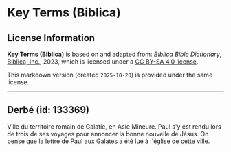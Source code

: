 # Key Terms (Biblica)

## License Information

**Key Terms (Biblica)** is based on and adapted from: _Biblica Bible Dictionary_, [Biblica, Inc.](https://www.biblica.com/), 2023, which is licensed under a [CC BY-SA 4.0 license](https://creativecommons.org/licenses/by-sa/4.0/legalcode.en).

This markdown version (created `2025-10-20`) is provided under the same license.



--------------------------------

## Derbé (id: 133369)

Ville du territoire romain de Galatie, en Asie Mineure. Paul s'y est rendu lors de trois de ses voyages pour annoncer la bonne nouvelle de Jésus. On pense que la lettre de Paul aux Galates a été lue à l'église de cette ville.


